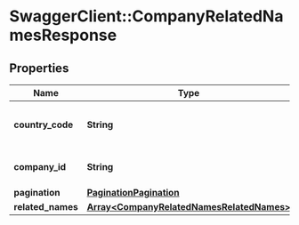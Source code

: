 # SwaggerClient::CompanyRelatedNamesResponse

## Properties
Name | Type | Description | Notes
------------ | ------------- | ------------- | -------------
**country_code** | **String** | [ISO 3166-1 alpha-2](https://en.wikipedia.org/wiki/ISO_3166-1_alpha-2) country code | 
**company_id** | **String** | Company registration number | 
**pagination** | [**PaginationPagination**](PaginationPagination.md) |  | 
**related_names** | [**Array&lt;CompanyRelatedNamesRelatedNames&gt;**](CompanyRelatedNamesRelatedNames.md) |  | 


